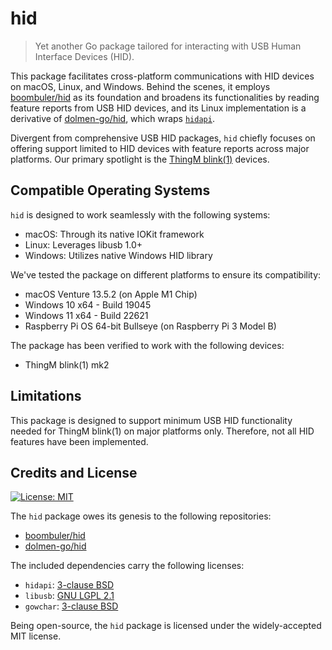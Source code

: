 # hid

> Yet another Go package tailored for interacting with USB Human Interface Devices (HID).

This package facilitates cross-platform communications with HID devices on macOS, Linux, and Windows. Behind the scenes, it employs [boombuler/hid](https://github.com/boombuler/hid) as its foundation and broadens its functionalities by reading feature reports from USB HID devices, and its Linux implementation is a derivative of [dolmen-go/hid](https://github.com/dolmen-go/hid), which wraps [`hidapi`](https://github.com/signal11/hidapi).

Divergent from comprehensive USB HID packages, `hid` chiefly focuses on offering support limited to HID devices with feature reports across major platforms. Our primary spotlight is the [ThingM blink(1)](https://blink1.thingm.com/) devices.

## Compatible Operating Systems

`hid` is designed to work seamlessly with the following systems:

* macOS: Through its native IOKit framework
* Linux: Leverages libusb 1.0+
* Windows: Utilizes native Windows HID library

We've tested the package on different platforms to ensure its compatibility:

* macOS Venture 13.5.2 (on Apple M1 Chip)
* Windows 10 x64 - Build 19045
* Windows 11 x64 - Build 22621
* Raspberry Pi OS 64-bit Bullseye (on Raspberry Pi 3 Model B)

The package has been verified to work with the following devices:

* ThingM blink(1) mk2

## Limitations

This package is designed to support minimum USB HID functionality needed for ThingM blink(1) on major platforms only. Therefore, not all HID features have been implemented.

## Credits and License

[![License: MIT](https://img.shields.io/:license-MIT-blue.svg)](http://opensource.org/licenses/MIT)

The `hid` package owes its genesis to the following repositories:

* [boombuler/hid](https://github.com/boombuler/hid)
* [dolmen-go/hid](https://github.com/dolmen-go/hid)

The included dependencies carry the following licenses:

* `hidapi`: [3-clause BSD](https://github.com/signal11/hidapi/blob/master/LICENSE-bsd.txt)
* `libusb`: [GNU LGPL 2.1](https://github.com/libusb/libusb/blob/master/COPYING)
* `gowchar`: [3-clause BSD](https://github.com/orofarne/gowchar/blob/master/LICENSE)

Being open-source, the `hid` package is licensed under the widely-accepted MIT license.
